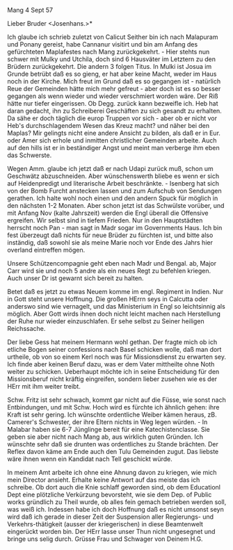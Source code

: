  Mang 4 Sept 57

Lieber Bruder <Josenhans.>*

Ich glaube ich schrieb zuletzt von Calicut Seither bin ich nach Malapuram und Ponany gereist, habe Cannanur visitirt und bin am Anfang des gefürchteten Maplafestes nach Mang zurückgekehrt. - Hier stehts nun schwer mit Mulky und Utchila, doch sind 6 Hausväter im Letztern zu den Brüdern zurückgekehrt. Die andern 3 folgen Titus. In Mulki ist Josua im Grunde betrübt daß es so gieng, er hat aber keine Macht, weder im Haus noch in der Kirche. Mich freut im Grund daß es so gegangen ist - natürlich Reue der Gemeinden hätte mich mehr gefreut - aber doch ist es so besser gegangen als wenn wieder und wieder verschmiert worden wäre. Der Riß hätte nur tiefer eingerissen. Ob Degg. zurück kann bezweifle ich. Heb hat daran gedacht, ihn zu Schreiberei Geschäften zu sich gesandt zu erhalten. Da sähe er doch täglich die europ Truppen vor sich - aber ob er nicht vor Heb's durchschlagendem Wesen das Kreuz macht? und näher bei den Maplas? Mir gelingts nicht eine andere Ansicht zu bilden, als daß er in Eur. oder Amer sich erhole und inmitten christlicher Gemeinden arbeite. Auch auf den hills ist er in beständiger Angst und meint man verberge ihm eben das Schwerste.

Wegen Amm. glaube ich jetzt daß er nach Udapi zurück muß, schon um Geschwätz abzuschneiden. Aber wünschenswerth bliebe es wenn er sich auf Heidenpredigt und literarische Arbeit beschränkte. - Isenberg hat sich von der Bomb Furcht anstecken lassen und zum Aufschub von Sendungen gerathen. Ich halte wohl noch einen und den andern Spuck für möglich in den nächsten 1-2 Monaten. Aber schon jetzt ist das Schwülste vorüber, und mit Anfang Nov (kalte Jahrszeit) werden die Engl überall die Offensive ergreifen. Wir selbst sind in tiefem Frieden. Nur in den Hauptstädten herrscht noch Pan - man sagt in Madr sogar im Governments Haus. Ich bin fest überzeugt daß nichts für neue Brüder zu fürchten ist, und bitte also inständig, daß sowohl sie als meine Marie noch vor Ende des Jahrs hier overland eintreffen mögen.

Unsere Schützencompagnie geht eben nach Madr und Bengal. ab, Major Carr wird sie und noch 5 andre als ein neues Regt zu befehlen kriegen. Auch unser Dr ist gewarnt sich bereit zu halten.

Betet daß es jetzt zu etwas Neuem komme im engl. Regiment in Indien. Nur in Gott steht unsere Hoffnung. Die großen HErrn seys in Calcutta oder anderswo sind wie vernagelt, und das Ministerium in Engl so leichtsinnig als möglich. Aber Gott wirds ihnen doch nicht leicht machen nach Herstellung der Ruhe nur wieder einzuschlafen. Er sehe selbst zu Seiner heiligen Reichssache.

Der liebe Gess hat meinem Hermann wohl gethan. Der fragte mich ob ich etliche Bogen seiner confessions nach Basel schicken wolle, daß man dort urtheile, ob von so einem Kerl noch was für Missionsdienst zu erwarten sey. Ich finde aber keinen Beruf dazu, was er dem Vater mittheilte ohne Noth weiter zu schicken. Ueberhaupt möchte ich in seine Entscheidung für den Missionsberuf nicht kräftig eingreifen, sondern lieber zusehen wie es der HErr mit ihm weiter treibt.

Schw. Fritz ist sehr schwach, kommt gar nicht auf die Füsse, wie sonst nach Entbindungen, und mit Schw. Hoch wird es fürchte ich ähnlich gehen: ihre Kraft ist sehr gering. Ich wünschte ordentliche Weiber kämen heraus, zB. Camerer's Schwester, der ihre Eltern nichts in Weg legen würden. - In Malabar haben sie 6-7 Jünglinge bereit für eine Katechistenclasse. Sie geben sie aber nicht nach Mang ab, aus wirklich guten Gründen. Ich wünschte sehr daß sie drunten was ordentliches zu Stande brächten. Der Reflex davon käme am Ende auch den Tulu Gemeinden zugut. Das liebste wäre ihnen wenn ein Kandidat nach Tell geschickt würde.

In meinem Amt arbeite ich ohne eine Ahnung davon zu kriegen, wie mich mein Director ansieht. Erhalte keine Antwort auf das meiste das ich schreibe. Ob dort auch die Knie schlaff geworden sind, ob dem Educationl Dept eine plötzliche Verkürzung bevorsteht, wie sie dem Dep. of Public works gründlich zu Theil wurde, ob alles fein gemach betrieben werden soll, was weiß ich. Indessen habe ich doch Hoffnung daß es nicht umsonst seyn wird daß ich gerade in dieser Zeit der Suspension aller Regierungs- und Verkehrs-thätigkeit (ausser der kriegerischen) in diese Beamtenwelt eingerückt worden bin. Der HErr lasse unser Thun nicht ungesegnet und bringe uns selig durch. Grüsse Frau und Schwager
 von Deinem H.G.

